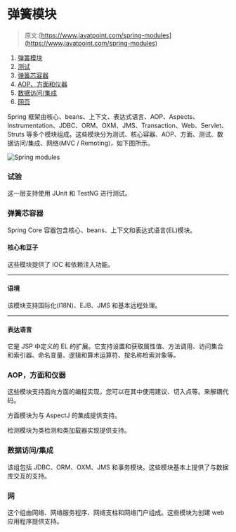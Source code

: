 # 弹簧模块

> 原文:[https://www.javatpoint.com/spring-modules](https://www.javatpoint.com/spring-modules)

1.  [弹簧模块](#)
2.  [测试](#sptest)
3.  [弹簧芯容器](#spcore)
4.  [AOP、方面和仪器](#spaop)
5.  [数据访问/集成](#spda)
6.  [网页](#spweb)

Spring 框架由核心、beans、上下文、表达式语言、AOP、Aspects、Instrumentation、JDBC、ORM、OXM、JMS、Transaction、Web、Servlet、Struts 等多个模块组成。这些模块分为测试、核心容器、AOP、方面、测试、数据访问/集成、网络(MVC / Remoting)，如下图所示。

![Spring modules](../Images/80033fb287cbb62209e95335f2f8f3a9.png)

### 试验

这一层支持使用 JUnit 和 TestNG 进行测试。

### 弹簧芯容器

Spring Core 容器包含核心、beans、上下文和表达式语言(EL)模块。

#### 核心和豆子

这些模块提供了 IOC 和依赖注入功能。

* * *

#### 语境

该模块支持国际化(I18N)、EJB、JMS 和基本远程处理。

* * *

#### 表达语言

它是 JSP 中定义的 EL 的扩展。它支持设置和获取属性值、方法调用、访问集合和索引器、命名变量、逻辑和算术运算符、按名称检索对象等。

### AOP，方面和仪器

这些模块支持面向方面的编程实现，您可以在其中使用建议、切入点等。来解耦代码。

方面模块为与 AspectJ 的集成提供支持。

检测模块为类检测和类加载器实现提供支持。

### 数据访问/集成

该组包括 JDBC、ORM、OXM、JMS 和事务模块。这些模块基本上提供了与数据库交互的支持。

### 网

这个组由网络、网络服务程序、网络支柱和网络门户组成。这些模块为创建 web 应用程序提供支持。